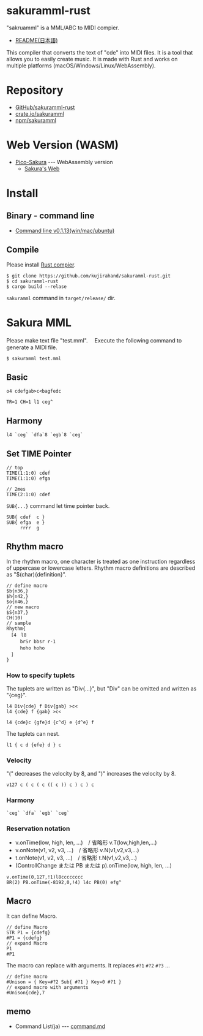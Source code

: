 # sakuramml-rust

"sakruamml" is a MML/ABC to MIDI compier.

- [README(日本語)](README_ja.md)

This compiler that converts the text of "cde" into MIDI files. 
It is a tool that allows you to easily create music.
It is made with Rust and works on multiple platforms (macOS/Windows/Linux/WebAssembly).

# Repository

- [GitHub/sakuramml-rust](https://github.com/kujirahand/sakuramml-rust)
- [crate.io/sakuramml](https://crates.io/crates/sakuramml)
- [npm/sakuramml](https://www.npmjs.com/package/sakuramml)

# Web Version (WASM)

- [Pico-Sakura](https://sakuramml.com/index.php?pico-sakura) --- WebAssembly version
  - [Sakura's Web](https://sakuramml.com)

# Install

## Binary - command line

- [Command line v0.1.13(win/mac/ubuntu)](https://github.com/kujirahand/sakuramml-rust/releases/tag/0.1.13)

## Compile

Please install [Rust compier](https://www.rust-lang.org/tools/install).

```
$ git clone https://github.com/kujirahand/sakuramml-rust.git
$ cd sakuramml-rust
$ cargo build --relase
```

`sakuramml` command in `target/release/` dir.


# Sakura MML

Please make text file "test.mml". 　Execute the following command to generate a MIDI file.

```
$ sakuramml test.mml
```

## Basic

```
o4 cdefgab>c<bagfedc
```

```
TR=1 CH=1 l1 ceg^
```

## Harmony

```
l4 `ceg` `dfa`8 `egb`8 `ceg`
```

## Set TIME Pointer


```
// top
TIME(1:1:0) cdef
TIME(1:1:0) efga

// 2mes
TIME(2:1:0) cdef
```

`SUB{...}` command let time pointer back.

```
SUB{ cdef  c }
SUB{ efga  e }
     rrrr  g
```

## Rhythm macro

In the rhythm macro, one character is treated as one instruction regardless of uppercase or lowercase letters.
Rhythm macro definitions are described as "$(char){definition}".


```
// define macro
$b{n36,}
$h{n42,}
$o{n46,}
// new macro
$S{n37,}
CH(10)
// sample
Rhythm{
　[4　l8
　　　brSr bbsr r-1
　　　hoho hoho
　]
}
```


### How to specify tuplets

The tuplets are written as "Div{...}", but "Div" can be omitted and written as "{ceg}".

```
l4 Div{cde} f Div{gab} >c<
l4 {cde} f {gab} >c<
```


```
l4 {cde}c {gfe}d {c^d} e {d^e} f
```

The tuplets can nest.

```
l1 { c d {efe} d } c
```

### Velocity

"(" decreases the velocity by 8, and ")" increases the velocity by 8.

```
v127 c ( c ( c (( c )) c ) c ) c  
```

### Harmony


```
`ceg` `dfa` `egb` `ceg`
```

### Reservation notation

- v.onTime(low, high, len, ...)　/ 省略形 v.T(low,high,len,...)
- v.onNote(v1, v2, v3, ...)　/ 省略形 v.N(v1,v2,v3,...)
- t.onNote(v1, v2, v3, ...)　/ 省略形 t.N(v1,v2,v3,...)
- (ControllChange または PB または p).onTime(low, high, len, ...)

```
v.onTime(0,127,!1)l8cccccccc
BR(2) PB.onTime(-8192,0,!4) l4c PB(0) efg^
```

## Macro

It can define Macro.

```
// define Macro
STR P1 = {cdefg}
#P1 = {cdefg}
// expand Macro
P1
#P1
```

The macro can replace with arguments. 
It replaces `#?1` `#?2` `#?3` ...

```
// define macro
#Unison = { Key=#?2 Sub{ #?1 } Key=0 #?1 }
// expand macro with arguments 
#Unison{cde},7
```

## memo

- Command List(ja) --- [command.md](src/command.md)

